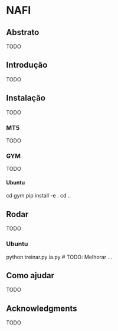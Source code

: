 # NAFI
## Abstrato
TODO
## Introdução
TODO
## Instalação
TODO
### MT5
TODO
### GYM
TODO
#### Ubuntu
cd gym
pip install -e .
cd ..
## Rodar
TODO
### Ubuntu
python treinar.py ia.py # TODO: Melhorar ...
## Como ajudar
TODO
## Acknowledgments
TODO
